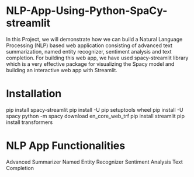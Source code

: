 # NLP-App-Using-Python-SpaCy-streamlit

In this Project, we will demonstrate how we can build a Natural Language Processing (NLP) based web application consisting of advanced text summarization, named entity recognizer, sentiment analysis and text completion. For building this web app, we have used spacy-streamlit library which is a very effective package for visualizing the Spacy model and building an interactive web app with Streamlit.

# Installation

pip install spacy-streamlit
pip install -U pip setuptools wheel
pip install -U spacy
python -m spacy download en_core_web_trf
pip install streamlit
pip install transformers

# NLP App Functionalities
Advanced Summarizer
Named Entity Recognizer
Sentiment Analysis
Text Completion

